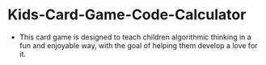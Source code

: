 # Kids-Card-Game-Code-Calculator
- This card game is designed to teach children algorithmic thinking in a fun and enjoyable way, with the goal of helping them develop a love for it.
